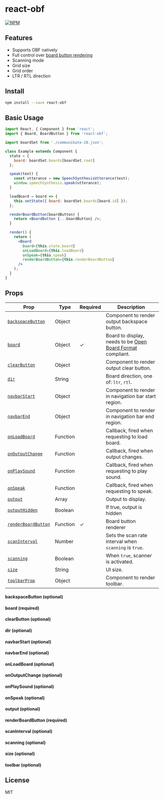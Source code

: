 # react-obf

>

[![NPM](https://img.shields.io/npm/v/react-obf.svg)](https://www.npmjs.com/package/react-obf)

## Features

- Supports OBF natively
- Full control over [board button rendering](#renderBoardButtonProp)
- Scanning mode
- Grid size
- Grid order
- LTR / RTL direction

## Install

```bash
npm install --save react-obf
```

## Basic Usage

```jsx
import React, { Component } from 'react';
import { Board, BoardButton } from 'react-obf';

import boardSet from './communikate-20.json';

class Example extends Component {
  state = {
    board: boardSet.boards[boardSet.root]
  };

  speak(text) {
    const utterance = new SpeechSynthesisUtterance(text);
    window.speechSynthesis.speak(utterance);
  }

  loadBoard = board => {
    this.setState({ board: boardSet.boards[board.id] });
  };

  renderBoardButton(boardButton) {
    return <BoardButton {...boardButton} />;
  }

  render() {
    return (
      <Board
        board={this.state.board}
        onLoadBoard={this.loadBoard}
        onSpeak={this.speak}
        renderBoardButton={this.renderBoardButton}
      />
    );
  }
}
```

## Props

| Prop                                          | Type     | Required | Description                                                                                   |
| --------------------------------------------- | -------- | -------- | --------------------------------------------------------------------------------------------- |
| [`backspaceButton`](#backspaceButtonProp)     | Object   |          | Component to render output backspace button.                                                  |
| [`board`](#boardProp)                         | Object   | ✓        | Board to display, needs to be [Open Board Format](http://www.openboardformat.org/) compliant. |
| [`clearButton`](#clearButtonProp)             | Object   |          | Component to render output clear button.                                                      |
| [`dir`](#dirProp)                             | String   |          | Board direction, one of: `ltr`, `rtl`.                                                        |
| [`navbarStart`](#navbarStartPropProp)         | Object   |          | Component to render in navigation bar start region.                                           |
| [`navbarEnd`](#navbarEndPropProp)             | Object   |          | Component to render in navigation bar end region.                                             |
| [`onLoadBoard`](#onLoadBoardProp)             | Function |          | Callback, fired when requesting to load board.                                                |
| [`onOutputChange`](#onOutputChangeProp)       | Function |          | Callback, fired when output changes.                                                          |
| [`onPlaySound`](#onPlaySoundProp)             | Function |          | Callback, fired when requesting to play sound.                                                |
| [`onSpeak`](#onSpeakProp)                     | Function |          | Callback, fired when requesting to speak.                                                     |
| [`output`](#outputProp)                       | Array    |          | Output to display.                                                                            |
| [`outputHidden`](#outputHiddenProp)           | Boolean  |          | If true, output is hidden                                                                     |
| [`renderBoardButton`](#renderBoardButtonProp) | Function | ✓        | Board button renderer                                                                         |
| [`scanInterval`](#scanIntervalProp)           | Number   |          | Sets the scan rate interval when `scanning` is `true`.                                        |
| [`scanning`](#scanningProp)                   | Boolean  |          | When `true`, scanner is activated.                                                            |
| [`size`](#sizeProp)                           | String   |          | UI size.                                                                                      |
| [`toolbarProp`](#toolbarPropProp)             | Object   |          | Component to render toolbar.                                                                  |

<a name="backspaceButtonProp"></a>

#### backspaceButton (optional)

<a name="boardProp"></a>

#### board (required)

<a name="clearButtonProp"></a>

#### clearButton (optional)

<a name="dirProp"></a>

#### dir (optional)

<a name="navbarStartProp"></a>

#### navbarStart (optional)

<a name="navbarEndProp"></a>

#### navbarEnd (optional)

<a name="onLoadBoardProp"></a>

#### onLoadBoard (optional)

<a name="onOutputChangeProp"></a>

#### onOutputChange (optional)

<a name="onPlaySoundProp"></a>

#### onPlaySound (optional)

<a name="onSpeakProp"></a>

#### onSpeak (optional)

<a name="outputProp"></a>

#### output (optional)

<a name="renderBoardButtonProp"></a>

#### renderBoardButton (required)

<a name="scanIntervalProp"></a>

#### scanInterval (optional)

<a name="scanningProp"></a>

#### scanning (optional)

<a name="sizeProp"></a>

#### size (optional)

<a name="toolbarProp"></a>

#### toolbar (optional)

## License

MIT
